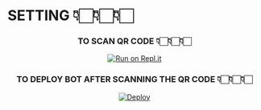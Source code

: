 # SETTING 👇🏻👇🏻👇🏻





<div align="center">


### TO SCAN QR CODE 👇🏻👇🏻👇🏻




[![Run on Repl.it](https://repl.it/badge/github/quiec/whatsAlfa)](https://replit.com/@amal-dx/WhiteDevil-1?v=1?v=1)






### TO DEPLOY BOT AFTER SCANNING THE QR CODE 👇🏻👇🏻👇🏻






[![Deploy](https://www.herokucdn.com/deploy/button.svg)](https://heroku.com/deploy?template=https://github.com/Micky-vicky/Dxtrox-v-installer)
     </div>
